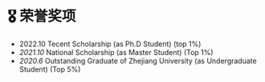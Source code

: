 # 🎖 荣誉奖项
<a name="荣誉奖项"></a>
- 2022.10 Tecent Scholarship (as Ph.D Student) (top 1%)
- *2021.10* National Scholarship (as Master Student) (Top 1%)
- *2020.6* Outstanding Graduate of Zhejiang University (as Undergraduate Student) (Top 5%)
